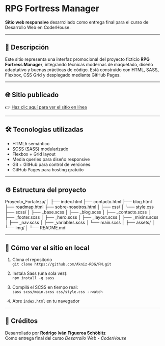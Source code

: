 # RPG Fortress Manager

**Sitio web responsive** desarrollado como entrega final para el curso de Desarrollo Web en CoderHouse.

---

## 🧩 Descripción
Este sitio representa una interfaz promocional del proyecto ficticio **RPG Fortress Manager**, integrando técnicas modernas de maquetado, diseño adaptativo y buenas prácticas de código. Está construido con HTML, SASS, Flexbox, CSS Grid y desplegado mediante GitHub Pages.

---

## 🌐 Sitio publicado

👉 [Haz clic aquí para ver el sitio en línea](https://akniz-rdg.github.io/FM/)

---

## 🛠️ Tecnologías utilizadas

- HTML5 semántico
- SCSS (SASS) modularizado
- Flexbox + Grid layout
- Media queries para diseño responsive
- Git + GitHub para control de versiones
- GitHub Pages para hosting gratuito

---

## ⚙️ Estructura del proyecto
Proyecto_Fortaleza/
│
├── index.html
├── contacto.html
├── blog.html
├── roadmap.html
├── sobre-nosotros.html
│
├── css/
│ └── style.css
├── scss/
│ ├── _base.scss
│ ├── _blog.scss
│ ├── _contacto.scss
│ ├── _footer.scss
│ ├── _hero.scss
│ ├── _layout.scss
│ ├── _mixins.scss
│ ├── _nav.scss
│ ├── _variables.scss
│ └── main.scss
│
├── assets/
│ └── img/
│
└── README.md

---

## 🧪 Cómo ver el sitio en local

1. Clona el repositorio  
   `git clone https://github.com/Akniz-RDG/FM.git`

2. Instala Sass (una sola vez):  
   `npm install -g sass`

3. Compilá el SCSS en tiempo real:  
   `sass scss/main.scss css/style.css --watch`

4. Abre `index.html` en tu navegador

---

## 🧠 Créditos

Desarrollado por **Rodrigo Iván Figueroa Schöbitz**  
Como entrega final del curso *Desarrollo Web - CoderHouse*
